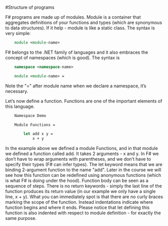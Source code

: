 #Structure of programs 

F# programs are made up of modules. Module is a container that aggregates definitions of your functions and types (which are synonymous to data structures). If it help - module is like a static class. The syntax is very simple:

```fsharp
    module <module-name>
```

F# belongs to the .NET family of languages and it also embraces the concept of namespaces (which is good). The syntax is 

```fsharp
    namespace <namespace-name>

    module <module-name> = 
```

Note the "=" after module name when we declare a namespace, it’s necessary. 

Let’s now define a function. Functions are one of the important elements of this language.

```fsharp
    Namespace Demo 

    Module Functions = 

        let add x y = 
            x + y 
```

In the example above we defined a module Functions, and in that module we defined a function called add. It takes 2 arguments - x and y. In F# we don’t have to wrap arguments with parentheses, and we don’t have to specify their types (F# can infer types). The let keyword means that we are binding 2-argument function to the name "add". Later in the course we will see how this function can be redefined using anonymous functions (which is what F# is doing under the hood). Function body can be seen as a sequence of steps. There is no return keywords - simply the last line of the function produces its return value (in our example we only have a single line, x + y). What you can immediately spot is that there are no curly braces marking the scope of the function. Instead indentations indicate where function begins and where it ends. Please notice that let defining this function is also indented with respect to module definition - for exactly the same purpose. 
